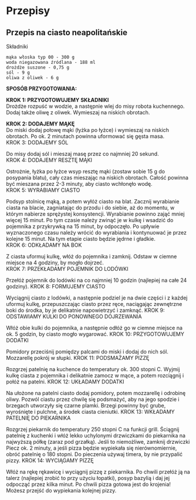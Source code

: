 # Przepisy

## Przepis na ciasto neapolitańskie

Składniki

    mąka włoska typ 00 - 300 g
    woda niegazowana źródlana - 188 ml
    drożdże suszone - 0,75 g
    sól - 9 g
    oliwa z oliwek - 6 g

**SPOSÓB PRZYGOTOWANIA:** <br/>

**KROK 1: PRZYGOTOWUJEMY SKŁADNIKI** <br/>
Drożdże rozpuść w wodzie, a następnie wlej do misy robota kuchennego. Dodaj także oliwę z oliwek. Wymieszaj na niskich obrotach. <br/> 

**KROK 2: DODAJEMY MĄKĘ** <br/>
Do miski dodaj połowę mąki (łyżka po łyżce) i wymieszaj na niskich obrotach. Po ok. 2 minutach powinna uformować się gęsta masa. <br/>
KROK 3: DODAJEMY SÓL <br/>

Do misy dodaj sól i mieszaj masę przez co najmniej 20 sekund. <br/>
KROK 4: DODAJEMY RESZTĘ MĄKI <br/>

Ostrożnie, łyżka po łyżce wsyp resztę mąki (zostaw sobie 15 g do posypania blatu), cały czas mieszając na niskich obrotach. Całość powinna być mieszana przez 2-3 minuty, aby ciasto wchłonęło wodę. <br/>
KROK 5: WYRABIAMY CIASTO <br/>

Podsyp stolnicę mąką, a potem wyłóż ciasto na blat. Zacznij wyrabianie ciasta na blacie, zagniatając do przodu i do siebie, aż do momentu, w którym nabierze sprężystej konsystencji. Wyrabianie powinno zająć mniej więcej 15 minut. Po tym czasie należy zwinąć je w kulkę i wsadzić do pojemnika z przykrywką na 15 minut, by odpoczęło. Po upływie wyznaczonego czasu należy wrócić do wyrabiania i kontynuować je przez kolejne 15 minut. Na tym etapie ciasto będzie jędrne i gładkie. <br/>
KROK 6: ODKŁADAMY NA BOK <br/>

Z ciasta uformuj kulkę, włóż do pojemnika i zamknij. Odstaw w ciemne miejsce na 4 godziny, by mogło dojrzeć. <br/> 
KROK 7: PRZEKŁADAMY POJEMNIK DO LODÓWKI <br/>

Przełóż pojemnik do lodówki na co najmniej 10 godzin (najlepiej na całe 24 godziny).
KROK 8: FORMUJEMY CIASTO

Wyciągnij ciasto z lodówki, a następnie podziel je na dwie części i z każdej uformuj kulkę, przepuszczając ciasto przez ręce, naciągając zewnętrzne boki do środka, by je delikatnie napowietrzyć i zamknąć.
KROK 9: ODSTAWIAMY KULKI DO PONOWNEGO DOJRZEWANIA

Włóż obie kulki do pojemnika, a następnie odłóż go w ciemne miejsce na ok. 5 godzin, by ciasto mogło wygarować.
KROK 10: PRZYGOTOWUJEMY DODATKI

Pomidory przeciśnij pomiędzy palcami do miski i dodaj do nich sól. Mozzarellę pokrój w słupki.
KROK 11: PODSMAŻAMY PIZZĘ

Rozgrzej patelnię na kuchence do temperatury ok. 300 stopni C. Wyjmij kulkę ciasta z pojemnika i delikatnie zamocz w mące, a potem rozciągnij i połóż na patelni.
KROK 12: UKŁADAMY DODATKI

Na ułożone na patelni ciasto dodaj pomidory, potem mozzarellę i odrobinę oliwy. Pozwól ciastu przez chwilę się podsmażyć, aby na jego spodzie i brzegach utworzyły się czarne plamki. Brzegi powinny być grube, wyrośnięte i pulchne, a  środek ciasta cieniutki.
KROK 13: WKŁADAMY PATELNIĘ DO PIEKARNIKA

Rozgrzej piekarnik do temperatury 250 stopni C na funkcji grill. Ściągnij patelnię z kuchenki i włóż lekko uchylonymi drzwiczkami do piekarnika na najwyższą półkę (zaraz pod grzałką). Jeśli to niemożliwe, zamknij drzwiczki Piecz ok. 2 minuty, a jeśli pizza będzie wypiekała się nierównomiernie, obróć patelnię o 180 stopni. Do pieczenia używaj timera, by nie przypalić pizzy.
KROK 14: WYCIĄGAMY PIZZĘ

Włóż na rękę rękawicę i wyciągnij pizzę z piekarnika. Po chwili przełóż ją na talerz (najlepiej zrobić to przy użyciu łopatki), posyp bazylią i daj jej odpocząć przez kilka minut. Po chwili pizza gotowa jest do krojenia! Możesz przejść do wypiekania kolejnej pizzy.
